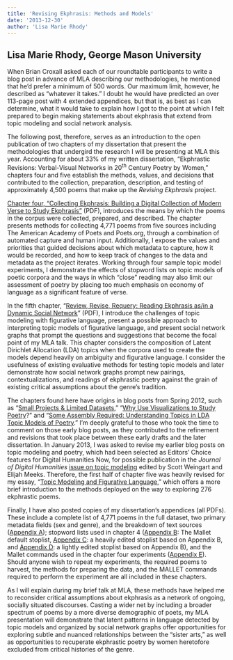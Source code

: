```yaml
---
title: 'Revising Ekphrasis: Methods and Models'
date: '2013-12-30'
author: 'Lisa Marie Rhody'
---
```

**Lisa Marie Rhody, George Mason University**
---------------------------------------------

When Brian Croxall asked each of our roundtable participants to write a blog post in advance of MLA describing our methodologies, he mentioned that he’d prefer a minimum of 500 words. Our maximum limit, however, he described as “whatever it takes.” I doubt he would have predicted an over 113-page post with 4 extended appendices, but that is, as best as I can determine, what it would take to explain how I got to the point at which I felt prepared to begin making statements about ekphrasis that extend from topic modeling and social network analysis.

The following post, therefore, serves as an introduction to the open publication of two chapters of my dissertation that present the methodologies that undergird the research I will be presenting at MLA this year. Accounting for about 33% of my written dissertation, “Ekphrastic Revisions: Verbal-Visual Networks in 20<sup>th</sup> Century Poetry by Women,” chapters four and five establish the methods, values, and decisions that contributed to the collection, preparation, description, and testing of approximately 4,500 poems that make up the *Revising Ekphrasis* project.

[Chapter four, “Collecting Ekphrasis: Building a Digital Collection of Modern Verse to Study Ekphrasis”](http://www.lisarhody.com/wp-content/uploads/2013/12/Rhody.ER_.CH4_.12302013.pdf) (PDF), introduces the means by which the poems in the corpus were collected, prepared, and described. The chapter presents methods for collecting 4,771 poems from five sources including The American Academy of Poets and Poets.org, through a combination of automated capture and human input. Additionally, I expose the values and priorities that guided decisions about which metadata to capture, how it would be recorded, and how to keep track of changes to the data and metadata as the project iterates. Working through four sample topic model experiments, I demonstrate the effects of stopword lists on topic models of poetic corpora and the ways in which “close” reading may also limit our assessment of poetry by placing too much emphasis on economy of language as a significant feature of verse.

In the fifth chapter, “[Review, Revise, Requery: Reading Ekphrasis as/in a Dynamic Social Network](http://www.lisarhody.com/wp-content/uploads/2013/12/Rhody.ER_.CH5_.12302013.pdf)” (PDF), I introduce the challenges of topic modeling with figurative language, present a possible approach to interpreting topic models of figurative language, and present social network graphs that prompt the questions and suggestions that become the focal point of my MLA talk. This chapter considers the composition of Latent Dirichlet Allocation (LDA) topics when the corpora used to create the models depend heavily on ambiguity and figurative language. I consider the usefulness of existing evaluative methods for testing topic models and later demonstrate how social network graphs prompt new pairings, contextualizations, and readings of ekphrastic poetry against the grain of existing critical assumptions about the genre’s tradition.

The chapters found here have origins in blog posts from Spring 2012, such as “[Small Projects &amp; Limited Datasets](http://www.lisarhody.com/small-projects-limited-datasets/),” “[Why Use Visualizations to Study Poetry](http://www.lisarhody.com/why-use-visualizations-to-study-poetry/)?” and “[Some Assembly Required: Understanding Topics in LDA Topic Models of Poetry](http://www.lisarhody.com/some-assembly-required/).” I’m deeply grateful to those who took the time to comment on those early blog posts, as they contributed to the refinement and revisions that took place between these early drafts and the later dissertation. In January 2013, I was asked to revise my earlier blog posts on topic modeling and poetry, which had been selected as Editors’ Choice features for Digital Humanities Now, for possible publication in the *Journal of Digital Humanities* [issue on topic modeling](http://journalofdigitalhumanities.org/2-1/) edited by Scott Weingart and Elijah Meeks. Therefore, the first half of chapter five was heavily revised for my essay, “[Topic Modeling and Figurative Language](http://journalofdigitalhumanities.org/2-1/topic-modeling-and-figurative-language-by-lisa-m-rhody/),” which offers a more brief introduction to the methods deployed on the way to exploring 276 ekphrastic poems.

Finally, I have also posted copies of my dissertation’s appendices (all PDFs). These include a complete list of 4,771 poems in the full dataset, two primary metadata fields (sex and genre), and the breakdown of text sources ([Appendix A](http://www.lisarhody.com/wp-content/uploads/2013/12/AppendixA.pdf)); stopword lists used in chapter 4 ([Appendix B](http://www.lisarhody.com/wp-content/uploads/2013/12/AppendixB.pdf): The Mallet default stoplist, [Appendix C](http://www.lisarhody.com/wp-content/uploads/2013/12/AppendixC.pdf): a heavily edited stoplist based on Appendix B, and [Appendix D](http://www.lisarhody.com/wp-content/uploads/2013/12/AppendixD.pdf): a lightly edited stoplist based on Appendix B), and the Mallet commands used in the chapter four experiments ([Appendix E](http://www.lisarhody.com/wp-content/uploads/2013/12/Rhody.ER_.AppendixE.12302013.pdf)). Should anyone wish to repeat my experiments, the required poems to harvest, the methods for preparing the data, and the MALLET commands required to perform the experiment are all included in these chapters.

As I will explain during my brief talk at MLA, these methods have helped me to reconsider critical assumptions about ekphrasis as a network of ongoing, socially situated discourses. Casting a wider net by including a broader spectrum of poems by a more diverse demographic of poets, my MLA presentation will demonstrate that latent patterns in language detected by topic models and organized by social network graphs offer opportunities for exploring subtle and nuanced relationships between the “sister arts,” as well as opportunities to recuperate ekphrastic poetry by women heretofore excluded from critical histories of the genre.